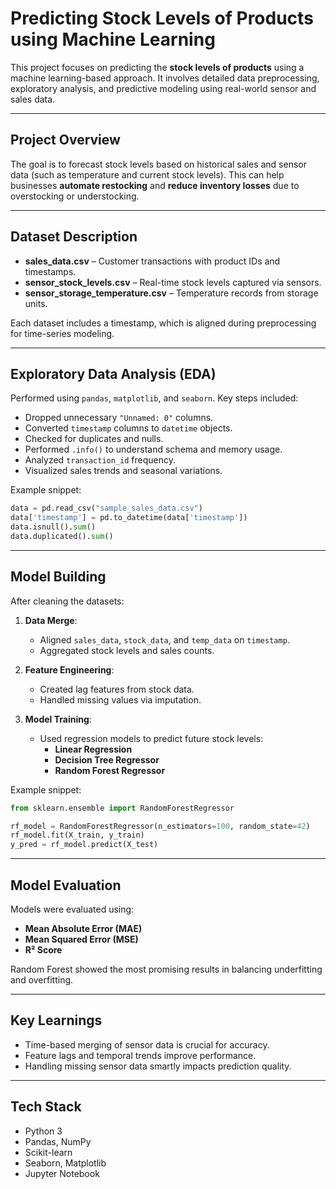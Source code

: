 #  Predicting Stock Levels of Products using Machine Learning

This project focuses on predicting the **stock levels of products** using a machine learning-based approach. It involves detailed data preprocessing, exploratory analysis, and predictive modeling using real-world sensor and sales data.

---

##  Project Overview

The goal is to forecast stock levels based on historical sales and sensor data (such as temperature and current stock levels). This can help businesses **automate restocking** and **reduce inventory losses** due to overstocking or understocking.

---

##  Dataset Description

- **sales_data.csv** – Customer transactions with product IDs and timestamps.
- **sensor_stock_levels.csv** – Real-time stock levels captured via sensors.
- **sensor_storage_temperature.csv** – Temperature records from storage units.

Each dataset includes a timestamp, which is aligned during preprocessing for time-series modeling.

---

##  Exploratory Data Analysis (EDA)

Performed using `pandas`, `matplotlib`, and `seaborn`. Key steps included:

- Dropped unnecessary `"Unnamed: 0"` columns.
- Converted `timestamp` columns to `datetime` objects.
- Checked for duplicates and nulls.
- Performed `.info()` to understand schema and memory usage.
- Analyzed `transaction_id` frequency.
- Visualized sales trends and seasonal variations.

Example snippet:

```python
data = pd.read_csv("sample_sales_data.csv")
data['timestamp'] = pd.to_datetime(data['timestamp'])
data.isnull().sum()
data.duplicated().sum()
```

---

##  Model Building

After cleaning the datasets:

1. **Data Merge**:
   - Aligned `sales_data`, `stock_data`, and `temp_data` on `timestamp`.
   - Aggregated stock levels and sales counts.

2. **Feature Engineering**:
   - Created lag features from stock data.
   - Handled missing values via imputation.

3. **Model Training**:
   - Used regression models to predict future stock levels:
     - **Linear Regression**
     - **Decision Tree Regressor**
     - **Random Forest Regressor**

Example snippet:

```python
from sklearn.ensemble import RandomForestRegressor

rf_model = RandomForestRegressor(n_estimators=100, random_state=42)
rf_model.fit(X_train, y_train)
y_pred = rf_model.predict(X_test)
```

---

##  Model Evaluation

Models were evaluated using:

- **Mean Absolute Error (MAE)**
- **Mean Squared Error (MSE)**
- **R² Score**

Random Forest showed the most promising results in balancing underfitting and overfitting.

---

##  Key Learnings

- Time-based merging of sensor data is crucial for accuracy.
- Feature lags and temporal trends improve performance.
- Handling missing sensor data smartly impacts prediction quality.

---

##  Tech Stack

- Python 3
- Pandas, NumPy
- Scikit-learn
- Seaborn, Matplotlib
- Jupyter Notebook
